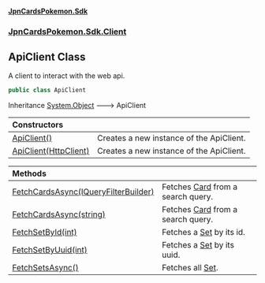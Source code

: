 #### [JpnCardsPokemon.Sdk](index.md 'index')
### [JpnCardsPokemon.Sdk.Client](JpnCardsPokemon.Sdk.Client.md 'JpnCardsPokemon.Sdk.Client')

## ApiClient Class

A client to interact with the web api.

```csharp
public class ApiClient
```

Inheritance [System.Object](https://docs.microsoft.com/en-us/dotnet/api/System.Object 'System.Object') &#129106; ApiClient

| Constructors | |
| :--- | :--- |
| [ApiClient()](JpnCardsPokemon.Sdk.Client.ApiClient.ApiClient().md 'JpnCardsPokemon.Sdk.Client.ApiClient.ApiClient()') | Creates a new instance of the ApiClient. |
| [ApiClient(HttpClient)](JpnCardsPokemon.Sdk.Client.ApiClient.ApiClient(System.Net.Http.HttpClient).md 'JpnCardsPokemon.Sdk.Client.ApiClient.ApiClient(System.Net.Http.HttpClient)') | Creates a new instance of the ApiClient. |

| Methods | |
| :--- | :--- |
| [FetchCardsAsync(IQueryFilterBuilder)](JpnCardsPokemon.Sdk.Client.ApiClient.FetchCardsAsync(JpnCardsPokemon.Sdk.Utils.QueryFilter.IQueryFilterBuilder).md 'JpnCardsPokemon.Sdk.Client.ApiClient.FetchCardsAsync(JpnCardsPokemon.Sdk.Utils.QueryFilter.IQueryFilterBuilder)') | Fetches [Card](JpnCardsPokemon.Sdk.Api.Card.md 'JpnCardsPokemon.Sdk.Api.Card') from a search query. |
| [FetchCardsAsync(string)](JpnCardsPokemon.Sdk.Client.ApiClient.FetchCardsAsync(string).md 'JpnCardsPokemon.Sdk.Client.ApiClient.FetchCardsAsync(string)') | Fetches [Card](JpnCardsPokemon.Sdk.Api.Card.md 'JpnCardsPokemon.Sdk.Api.Card') from a search query. |
| [FetchSetById(int)](JpnCardsPokemon.Sdk.Client.ApiClient.FetchSetById(int).md 'JpnCardsPokemon.Sdk.Client.ApiClient.FetchSetById(int)') | Fetches a [Set](JpnCardsPokemon.Sdk.Api.Set.md 'JpnCardsPokemon.Sdk.Api.Set') by its id. |
| [FetchSetByUuid(int)](JpnCardsPokemon.Sdk.Client.ApiClient.FetchSetByUuid(int).md 'JpnCardsPokemon.Sdk.Client.ApiClient.FetchSetByUuid(int)') | Fetches a [Set](JpnCardsPokemon.Sdk.Api.Set.md 'JpnCardsPokemon.Sdk.Api.Set') by its uuid. |
| [FetchSetsAsync()](JpnCardsPokemon.Sdk.Client.ApiClient.FetchSetsAsync().md 'JpnCardsPokemon.Sdk.Client.ApiClient.FetchSetsAsync()') | Fetches all [Set](JpnCardsPokemon.Sdk.Api.Set.md 'JpnCardsPokemon.Sdk.Api.Set'). |
